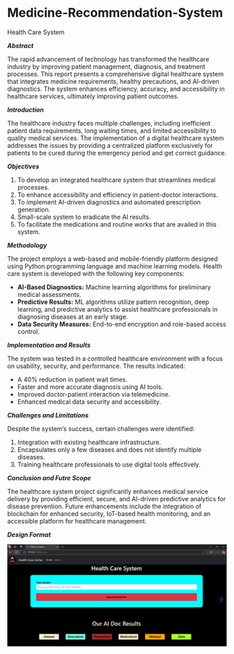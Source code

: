 # Medicine-Recommendation-System
Health Care System

***Abstract***

The rapid advancement of technology has transformed the healthcare industry by improving patient management, diagnosis, and treatment processes. This report presents a comprehensive digital healthcare system that integrates medicine requirements, healthy precautions, and AI-driven diagnostics. The system enhances efficiency, accuracy, and accessibility in healthcare services, ultimately improving patient outcomes.

***Introduction***

The healthcare industry faces multiple challenges, including inefficient patient data requirements, long waiting times, and limited accessibility to quality medical services. The implementation of a digital healthcare system addresses the issues by providing a centralized platform exclusively for patients to be cured during the emergency period and get correct guidance.

***Objectives***

  1.	To develop an integrated healthcare system that streamlines medical processes.
  2.	To enhance accessibility and efficiency in patient-doctor interactions.
  3.	To implement AI-driven diagnostics and automated prescription generation.
  4.	Small-scale system to eradicate the AI results.
  5.	To facilitate the medications and routine works that are availed in this system.

***Methodology***

The project employs a web-based and mobile-friendly platform designed using Python programming language and machine learning models. Health care system is developed with the following key components:

  - **AI-Based Diagnostics:** Machine learning algorithms for preliminary medical assessments.
  - **Predictive Results:** ML algorithms utilize pattern recognition, deep learning, and predictive analytics to assist healthcare professionals in diagnosing diseases at an early stage.
  - **Data Security Measures:** End-to-end encryption and role-based access control.

***Implementation and Results***

The system was tested in a controlled healthcare environment with a focus on usability, security, and performance. The results indicated:

  -  A 40% reduction in patient wait times.
  -  Faster and more accurate diagnosis using AI tools.
  -  Improved doctor-patient interaction via telemedicine.
  -  Enhanced medical data security and accessibility.

***Challenges and Limitations***

Despite the system’s success, certain challenges were identified:

  1.  Integration with existing healthcare infrastructure.
  2.  Encapsulates only a few diseases and does not identify multiple diseases.
  3.  Training healthcare professionals to use digital tools effectively.

***Conclusion and Futre Scope***

The healthcare system project significantly enhances medical service delivery by providing efficient, secure, and AI-driven predictive analytics for disease prevention. Future enhancements include the integration of blockchain for enhanced security, IoT-based health monitoring, and an accessible platform for healthcare management.

***Design Format***


![Medicine-Recommedation-System](https://github.com/MuhammedYaseen786/Medicine-Recommendation-System/blob/main/med-care-clip-2.jpg)

